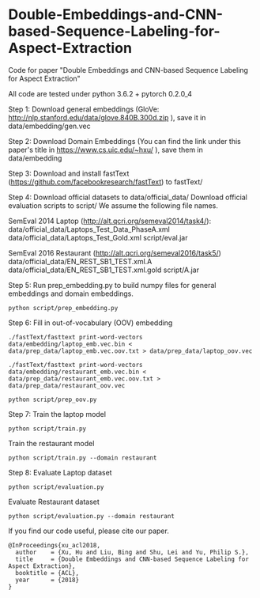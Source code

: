 # Double-Embeddings-and-CNN-based-Sequence-Labeling-for-Aspect-Extraction
Code for paper "Double Embeddings and CNN-based Sequence Labeling for Aspect Extraction"


All code are tested under python 3.6.2 + pytorch 0.2.0_4

Step 1: Download general embeddings (GloVe: http://nlp.stanford.edu/data/glove.840B.300d.zip ), save it in data/embedding/gen.vec 

Step 2: Download Domain Embeddings (You can find the link under this paper's title in https://www.cs.uic.edu/~hxu/ ), save them in data/embedding

Step 3:
Download and install fastText (https://github.com/facebookresearch/fastText) to fastText/

Step 4: 
Download official datasets to data/official_data/
Download official evaluation scripts to script/
We assume the following file names.

SemEval 2014 Laptop (http://alt.qcri.org/semeval2014/task4/):
data/official_data/Laptops_Test_Data_PhaseA.xml
data/official_data/Laptops_Test_Gold.xml
script/eval.jar

SemEval 2016 Restaurant (http://alt.qcri.org/semeval2016/task5/)
data/official_data/EN_REST_SB1_TEST.xml.A
data/official_data/EN_REST_SB1_TEST.xml.gold
script/A.jar

Step 5: Run prep_embedding.py to build numpy files for general embeddings and domain embeddings.
```
python script/prep_embedding.py
```

Step 6: Fill in out-of-vocabulary (OOV) embedding
```
./fastText/fasttext print-word-vectors data/embedding/laptop_emb.vec.bin < data/prep_data/laptop_emb.vec.oov.txt > data/prep_data/laptop_oov.vec

./fastText/fasttext print-word-vectors data/embedding/restaurant_emb.vec.bin < data/prep_data/restaurant_emb.vec.oov.txt > data/prep_data/restaurant_oov.vec

python script/prep_oov.py
```

Step 7: Train the laptop model
```
python script/train.py
```
Train the restaurant model
```
python script/train.py --domain restaurant 
```

Step 8: Evaluate Laptop dataset
```
python script/evaluation.py
```
Evaluate Restaurant dataset
```
python script/evaluation.py --domain restaurant 
```

If you find our code useful, please cite our paper.
```
@InProceedings{xu_acl2018,
  author    = {Xu, Hu and Liu, Bing and Shu, Lei and Yu, Philip S.},
  title     = {Double Embeddings and CNN-based Sequence Labeling for Aspect Extraction},
  booktitle = {ACL},
  year      = {2018}
}
```
